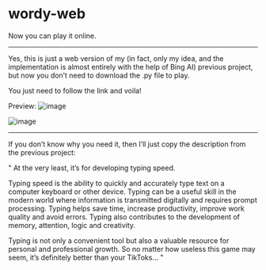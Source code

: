 # wordy-web
Now you can play it online.

---

Yes, this is just a web version of my (in fact, only my idea, and the implementation is almost entirely with the help of Bing AI) previous project, but now you don’t need to download the .py file to play. 

You just need to follow the link and voila! 

Preview:
![image](https://user-images.githubusercontent.com/55982815/229292588-c68a3c4a-b648-49e7-9550-f7b2c2d970df.png)

![image](https://user-images.githubusercontent.com/55982815/229292609-5856d96d-4e01-44db-a7f2-9a004bbebc10.png)

---

If you don’t know why you need it, then I’ll just copy the description from the previous project:

"
At the very least, it’s for developing typing speed.

Typing speed is the ability to quickly and accurately type text on a computer keyboard or other device. Typing can be a useful skill in the modern world where information is transmitted digitally and requires prompt processing. Typing helps save time, increase productivity, improve work quality and avoid errors. Typing also contributes to the development of memory, attention, logic and creativity.

Typing is not only a convenient tool but also a valuable resource for personal and professional growth. So no matter how useless this game may seem, it’s definitely better than your TikToks…
"
